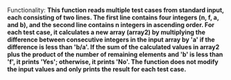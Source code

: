 Functionality: **This function reads multiple test cases from standard input, each consisting of two lines. The first line contains four integers (n, f, a, and b), and the second line contains n integers in ascending order. For each test case, it calculates a new array (array2) by multiplying the difference between consecutive integers in the input array by 'a' if the difference is less than 'b/a'. If the sum of the calculated values in array2 plus the product of the number of remaining elements and 'b' is less than 'f', it prints 'Yes'; otherwise, it prints 'No'. The function does not modify the input values and only prints the result for each test case.**